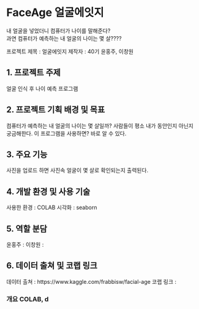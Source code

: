 # FaceAge 얼굴에잇지

내 얼굴을 넣었더니 컴퓨터가 나이를 말해준다?<br>
과연 컴퓨터가 예측하는 내 얼굴의 나이는 몇 살????

프로젝트 제목 : 얼굴에잇지
제작자 : 40기 윤홍주, 이창원

<h2>1. 프로젝트 주제</h2>
  얼굴 인식 후 나이 예측 프로그램

<h2>2. 프로젝트 기획 배경 및 목표</h2>
  컴퓨터가 예측하는 내 얼굴의 나이는 몇 살일까?
  사람들이 평소 내가 동안인지 아닌지 궁금해한다.
  이 프로그램을 사용하면? 바로 알 수 있다.

<h2>3. 주요 기능</h2>
  사진을 업로드 하면 사진속 얼굴이 몇 살로 확인되는지 출력된다.

<h2>4.	개발 환경 및 사용 기술</h2>
  사용한 환경 : COLAB
  시각화 : seaborn

<h2>5.	역할 분담</h2>
  윤홍주 : 
  이창원 : 

<h2>6.	데이터 출쳐 및 코랩 링크 </h2>
데이터 출쳐 : https://www.kaggle.com/frabbisw/facial-age
코랩 링크  : 


<h3>개요</h3<br>
  COLAB, d
